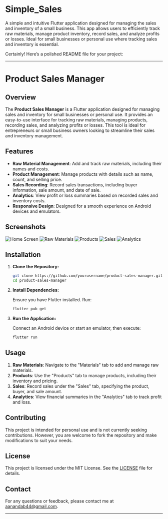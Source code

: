 # Simple_Sales
A simple and intuitive Flutter application designed for managing the sales and inventory of a small business. This app allows users to efficiently track raw materials, manage product inventory, record sales, and analyze profits or losses. Ideal for small businesses or personal use where tracking sales and inventory is essential.


Certainly! Here’s a polished README file for your project:

---

# Product Sales Manager

## Overview

The **Product Sales Manager** is a Flutter application designed for managing sales and inventory for small businesses or personal use. It provides an easy-to-use interface for tracking raw materials, managing products, recording sales, and analyzing profits or losses. This tool is ideal for entrepreneurs or small business owners looking to streamline their sales and inventory management.

## Features

- **Raw Material Management**: Add and track raw materials, including their names and costs.
- **Product Management**: Manage products with details such as name, count, and selling price.
- **Sales Recording**: Record sales transactions, including buyer information, sale amount, and date of sale.
- **Analytics**: View profit or loss summaries based on recorded sales and inventory costs.
- **Responsive Design**: Designed for a smooth experience on Android devices and emulators.

## Screenshots

![Home Screen](assets/screenshots/home_screen.png)
![Raw Materials](assets/screenshots/raw_materials.png)
![Products](assets/screenshots/products.png)
![Sales](assets/screenshots/sales.png)
![Analytics](assets/screenshots/analytics.png)

## Installation

1. **Clone the Repository:**

   ```bash
   git clone https://github.com/yourusername/product-sales-manager.git
   cd product-sales-manager
   ```

2. **Install Dependencies:**

   Ensure you have Flutter installed. Run:

   ```bash
   flutter pub get
   ```

3. **Run the Application:**

   Connect an Android device or start an emulator, then execute:

   ```bash
   flutter run
   ```

## Usage

1. **Raw Materials**: Navigate to the "Materials" tab to add and manage raw materials.
2. **Products**: Use the "Products" tab to manage products, including their inventory and pricing.
3. **Sales**: Record sales under the "Sales" tab, specifying the product, buyer, and sale amount.
4. **Analytics**: View financial summaries in the "Analytics" tab to track profit and loss.

## Contributing

This project is intended for personal use and is not currently seeking contributions. However, you are welcome to fork the repository and make modifications to suit your needs.

## License

This project is licensed under the MIT License. See the [LICENSE](LICENSE) file for details.

## Contact

For any questions or feedback, please contact me at [aanandab44@gmail.com](mailto:aanandab44@gmail.com).

---

